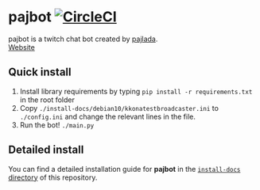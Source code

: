 # pajbot [![CircleCI](https://circleci.com/gh/pajbot/pajbot.svg?style=svg)](https://circleci.com/gh/pajbot/pajbot)

pajbot is a twitch chat bot created by [pajlada](http://twitch.tv/pajlada).  
[Website](https://pajbot.com)

## Quick install

1. Install library requirements by typing `pip install -r requirements.txt` in
   the root folder
2. Copy `./install-docs/debian10/kkonatestbroadcaster.ini` to `./config.ini` and
   change the relevant lines in the file.
3. Run the bot! `./main.py`

## Detailed install

You can find a detailed installation guide for **pajbot** in the
[`install-docs` directory](./install-docs) of this repository.
